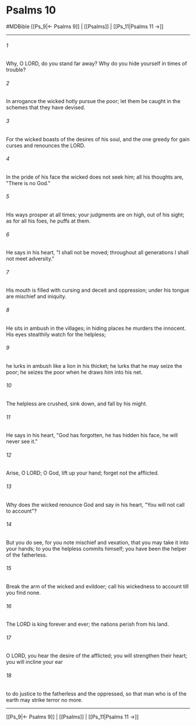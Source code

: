 # Psalms 10
#MDBible
[[Ps_9|← Psalms 9]] | [[Psalms]] | [[Ps_11|Psalms 11 →]]

***

###### 1 
Why, O LORD, do you stand far away? Why do you hide yourself in times of trouble? 

###### 2 
In arrogance the wicked hotly pursue the poor; let them be caught in the schemes that they have devised. 

###### 3 
For the wicked boasts of the desires of his soul, and the one greedy for gain curses and renounces the LORD. 

###### 4 
In the pride of his face the wicked does not seek him; all his thoughts are, "There is no God." 

###### 5 
His ways prosper at all times; your judgments are on high, out of his sight; as for all his foes, he puffs at them. 

###### 6 
He says in his heart, "I shall not be moved; throughout all generations I shall not meet adversity." 

###### 7 
His mouth is filled with cursing and deceit and oppression; under his tongue are mischief and iniquity. 

###### 8 
He sits in ambush in the villages; in hiding places he murders the innocent. His eyes stealthily watch for the helpless; 

###### 9 
he lurks in ambush like a lion in his thicket; he lurks that he may seize the poor; he seizes the poor when he draws him into his net. 

###### 10 
The helpless are crushed, sink down, and fall by his might. 

###### 11 
He says in his heart, "God has forgotten, he has hidden his face, he will never see it." 

###### 12 
Arise, O LORD; O God, lift up your hand; forget not the afflicted. 

###### 13 
Why does the wicked renounce God and say in his heart, "You will not call to account"? 

###### 14 
But you do see, for you note mischief and vexation, that you may take it into your hands; to you the helpless commits himself; you have been the helper of the fatherless. 

###### 15 
Break the arm of the wicked and evildoer; call his wickedness to account till you find none. 

###### 16 
The LORD is king forever and ever; the nations perish from his land. 

###### 17 
O LORD, you hear the desire of the afflicted; you will strengthen their heart; you will incline your ear 

###### 18 
to do justice to the fatherless and the oppressed, so that man who is of the earth may strike terror no more. 

***

[[Ps_9|← Psalms 9]] | [[Psalms]] | [[Ps_11|Psalms 11 →]]
